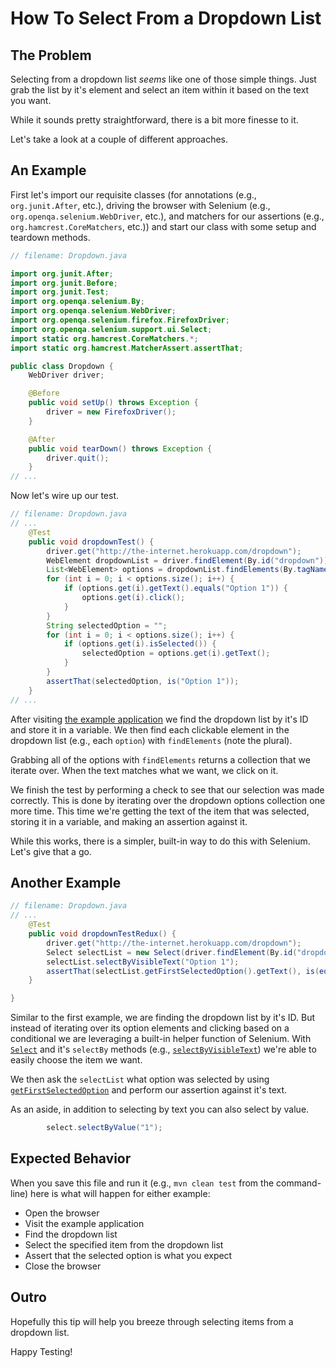 # How To Select From a Dropdown List

## The Problem

Selecting from a dropdown list *seems* like one of those simple things. Just grab the list by it's element and select an item within it based on the text you want.

While it sounds pretty straightforward, there is a bit more finesse to it.

Let's take a look at a couple of different approaches.

## An Example

First let's import our requisite classes (for annotations (e.g., `org.junit.After`, etc.), driving the browser with Selenium (e.g., `org.openqa.selenium.WebDriver`, etc.), and matchers for our assertions (e.g., `org.hamcrest.CoreMatchers`, etc.)) and start our class with some setup and teardown methods.

```java
// filename: Dropdown.java

import org.junit.After;
import org.junit.Before;
import org.junit.Test;
import org.openqa.selenium.By;
import org.openqa.selenium.WebDriver;
import org.openqa.selenium.firefox.FirefoxDriver;
import org.openqa.selenium.support.ui.Select;
import static org.hamcrest.CoreMatchers.*;
import static org.hamcrest.MatcherAssert.assertThat;

public class Dropdown {
    WebDriver driver;

    @Before
    public void setUp() throws Exception {
        driver = new FirefoxDriver();
    }

    @After
    public void tearDown() throws Exception {
        driver.quit();
    }
// ...
```

Now let's wire up our test.

```java
// filename: Dropdown.java
// ...
    @Test
    public void dropdownTest() {
        driver.get("http://the-internet.herokuapp.com/dropdown");
        WebElement dropdownList = driver.findElement(By.id("dropdown"));
        List<WebElement> options = dropdownList.findElements(By.tagName("option"));
        for (int i = 0; i < options.size(); i++) {
            if (options.get(i).getText().equals("Option 1")) {
                options.get(i).click();
            }
        }
        String selectedOption = "";
        for (int i = 0; i < options.size(); i++) {
            if (options.get(i).isSelected()) {
                selectedOption = options.get(i).getText();
            }
        }
        assertThat(selectedOption, is("Option 1"));
    }
// ...
```

After visiting [the example application](http://the-internet.herokuapp.com/dropdown) we find the dropdown list by it's ID and store it in a variable. We then find each clickable element in the dropdown list (e.g., each `option`) with `findElements` (note the plural).

Grabbing all of the options with `findElements` returns a collection that we iterate over. When the text matches what we want, we click on it.

We finish the test by performing a check to see that our selection was made correctly. This is done by iterating over the dropdown options collection one more time. This time we're getting the text of the item that was selected, storing it in a variable, and making an assertion against it.

While this works, there is a simpler, built-in way to do this with Selenium. Let's give that a go.

## Another Example

```java
// filename: Dropdown.java
// ...
    @Test
    public void dropdownTestRedux() {
        driver.get("http://the-internet.herokuapp.com/dropdown");
        Select selectList = new Select(driver.findElement(By.id("dropdown")));
        selectList.selectByVisibleText("Option 1");
        assertThat(selectList.getFirstSelectedOption().getText(), is(equalTo("Option 1")));
    }

}
```

Similar to the first example, we are finding the dropdown list by it's ID. But instead of iterating over its option elements and clicking based on a conditional we are leveraging a built-in helper function of Selenium. With [`Select`](https://seleniumhq.github.io/selenium/docs/api/java/org/openqa/selenium/support/ui/Select.html) and it's `selectBy` methods (e.g., [`selectByVisibleText`](https://seleniumhq.github.io/selenium/docs/api/java/org/openqa/selenium/support/ui/Select.html#selectByVisibleText-java.lang.String-)) we're able to easily choose the item we want.

We then ask the `selectList` what option was selected by using [`getFirstSelectedOption`](https://seleniumhq.github.io/selenium/docs/api/java/org/openqa/selenium/support/ui/Select.html#getFirstSelectedOption--) and perform our assertion against it's text.

As an aside, in addition to selecting by text you can also select by value.

```java
        select.selectByValue("1");
```

## Expected Behavior

When you save this file and run it (e.g., `mvn clean test` from the command-line) here is what will happen for either example:

+ Open the browser
+ Visit the example application
+ Find the dropdown list
+ Select the specified item from the dropdown list
+ Assert that the selected option is what you expect 
+ Close the browser

## Outro

Hopefully this tip will help you breeze through selecting items from a dropdown list.

Happy Testing!


